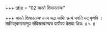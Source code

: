 +++
title = "02 यास्ते शिवास्तन्वः"

+++
यास्ते शिवास्तन्वः काम भद्रा याभिः सत्यं भवति यद् वृणीषे ।  
ताभिष्ट्वमस्मानुप संविशस्वान्यत्र पापीरप वेशया धियः ॥ ५ ॥
